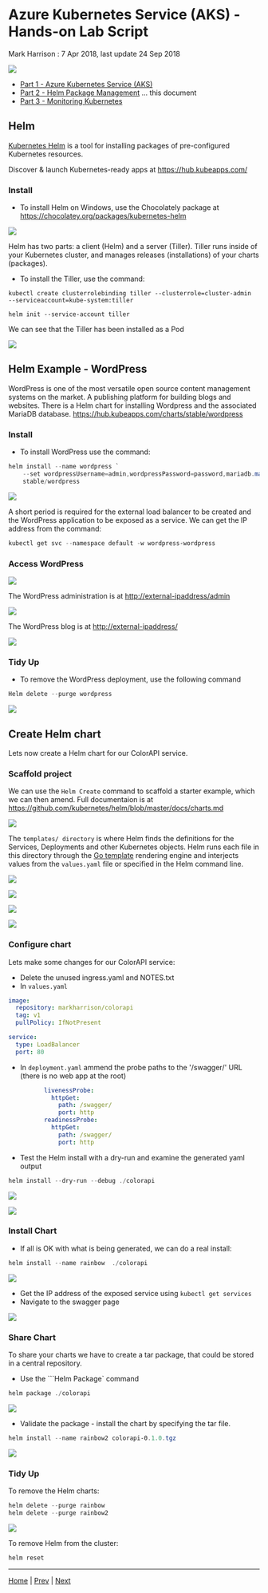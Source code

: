 # Azure Kubernetes Service (AKS) - Hands-on Lab Script

Mark Harrison : 7 Apr 2018, last update 24 Sep 2018

![](Images/AKS.png)

- [Part 1 - Azure Kubernetes Service (AKS)](aks-1.md)
- [Part 2 - Helm Package Management](aks-2.md)  ... this document
- [Part 3 - Monitoring Kubernetes](aks-3.md)

## Helm

[Kubernetes Helm](https://github.com/kubernetes/helm) is a tool for installing packages of pre-configured Kubernetes resources.

Discover & launch  Kubernetes-ready apps at <https://hub.kubeapps.com/>

### Install

- To install Helm on Windows, use the Chocolately package at <https://chocolatey.org/packages/kubernetes-helm>

![](Images/HelmChocolatey.png)

Helm has two parts: a client (Helm) and a server (Tiller). Tiller runs inside of your Kubernetes cluster, and manages releases (installations) of your charts (packages).

- To install the Tiller, use the command:

```text
kubectl create clusterrolebinding tiller --clusterrole=cluster-admin  --serviceaccount=kube-system:tiller

helm init --service-account tiller
```

We can see that the Tiller has been installed as a Pod

![](Images/HelmTiller.png)

## Helm Example - WordPress

WordPress is one of the most versatile open source content management systems on the market. A publishing platform for building blogs and websites.  There is a Helm chart for installing Wordpress and the associated MariaDB database. <https://hub.kubeapps.com/charts/stable/wordpress>

### Install

- To install WordPress use the command:

```PowerShell
helm install --name wordpress `
    --set wordpressUsername=admin,wordpressPassword=password,mariadb.mariadbRootPassword=secretpassword `
    stable/wordpress
```

![](Images/HelpWordPress.png)

A short period is required for the external load balancer to be created and the WordPress application to be exposed as a service.  We can get the IP address from the command:

```PowerShell
kubectl get svc --namespace default -w wordpress-wordpress
```

### Access WordPress

![](Images/WordPressService.png)

The WordPress administration is at <http://external-ipaddress/admin>

![](Images/WordPressAdmin.png)

The WordPress blog is at <http://external-ipaddress/>

![](Images/WordPressBlog.png)

### Tidy Up

- To remove the WordPress deployment, use the following command

```PowerShell
Helm delete --purge wordpress
```

![](Images/HelmRemoveWordPress.png)

## Create Helm chart

Lets now create a Helm chart for our ColorAPI service.

### Scaffold project

We can use the `Helm Create` command to scaffold a starter example, which we can then amend.  Full documentaion is at <https://github.com/kubernetes/helm/blob/master/docs/charts.md>

![](Images/HelmCreate.png)

 The `templates/ directory` is where Helm finds the definitions for the Services, Deployments and other Kubernetes objects.  Helm runs each file in this directory through the [Go template](https://golang.org/pkg/text/template/) rendering engine and interjects values from the `values.yaml` file or specified in the Helm command line.

 ![](Images/HelmCreateService.png)

![](Images/HelmCreateDeployment.png)

![](Images/HelmCreateValues.png)

![](Images/HelmCreateChart.png)

### Configure chart

Lets make some changes for our ColorAPI service:

- Delete the unused ingress.yaml and NOTES.txt
- In `values.yaml`

```yaml
image:
  repository: markharrison/colorapi
  tag: v1
  pullPolicy: IfNotPresent

service:
  type: LoadBalancer
  port: 80
```

- In `deployment.yaml` ammend the probe paths to the '/swagger/' URL (there is no web app at the root)

```yaml
          livenessProbe:
            httpGet:
              path: /swagger/
              port: http
          readinessProbe:
            httpGet:
              path: /swagger/
              port: http
```

- Test the Helm install with a dry-run and examine the generated yaml output

```PowerShell
helm install --dry-run --debug ./colorapi
```

![](Images/HelmDryRun1.png)

![](Images/HelmDryRun2.png)

### Install Chart

- If all is OK with what is being generated, we can do a real install:

```PowerShell
helm install --name rainbow  ./colorapi
```

![](Images/HelmRainbow.png)

- Get the IP address of the exposed service using `kubectl get services`
- Navigate to the swagger page

![](Images/HelmRainbowSwagger.png)

### Share Chart

To share your charts we have to create a tar package, that could be stored in a central repository.

- Use the ```Helm Package` command

```PowerShell
helm package ./colorapi
```

![](Images/HelmPackage.png)

- Validate the package - install the chart by specifying the tar file.

```PowerShell
helm install --name rainbow2 colorapi-0.1.0.tgz
```

![](Images/HelmRainbow2.png)

### Tidy Up

To remove the Helm charts:

```PowerShell
helm delete --purge rainbow
helm delete --purge rainbow2
```

![](Images/HelmRemoveRainbow.png)

To remove Helm from the cluster:

```PowerShell
helm reset
```

---
[Home](aks-0.md) | [Prev](aks-1.md) | [Next](aks-3.md)
